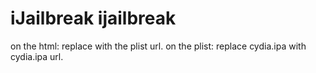iJailbreak
ijailbreak
===========
on the html:
replace <plist-url> with the plist url.
on the plist:
replace cydia.ipa with cydia.ipa url.
